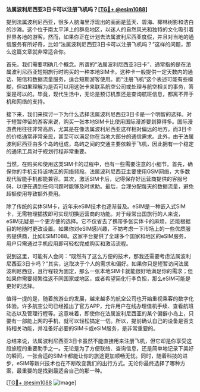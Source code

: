 **法属波利尼西亚3日卡可以注册飞机吗？[[TG💪+ @esim1088](https://t.me/s/esim1088)]**

提到法属波利尼西亚，很多人脑海里浮现出的画面是蓝天、碧海、椰林树影和洁白的沙滩。这个位于南太平洋上的群岛地区，以迷人的自然风光和独特的文化吸引着世界各地的游客。然而，如果你正在计划去法属波利尼西亚度假，并且对当地的通信服务有所好奇，比如“法属波利尼西亚3日卡可以注册飞机吗？”这样的问题，那么这篇文章就非常适合你。

首先，我们需要明确几个概念。所谓的“法属波利尼西亚3日卡”，通常指的是在法属波利尼西亚短期旅行时购买的一种本地SIM卡。这种卡一般提供一定天数内的通话、短信和数据流量服务，适合短期游客使用。而“注册飞机”这个表述可能有些模糊，但如果理解为是否可以用这张卡来联系航空公司或处理与航空相关的事务，答案是可以的。毕竟，现代生活中，无论是预订机票还是查询航班信息，都离不开手机和网络的支持。

接下来，我们来探讨一下为什么选择法属波利尼西亚3日卡是一个明智的选择。对于短暂停留的游客来说，购买一张本地SIM卡比使用国际漫游要划算得多。国际漫游费用往往非常高昂，尤其是在像法属波利尼西亚这样相对偏远的地方。而3日卡的价格通常非常亲民，甚至可以满足你在当地大部分的通信需求。此外，由于法属波利尼西亚由多个岛屿组成，岛屿之间的交通主要依赖于飞机，因此拥有一个稳定的通讯工具对于规划行程非常重要。

当然，在购买和使用这类SIM卡的过程中，也有一些需要注意的小细节。首先，确保你的手机支持该地区的网络频段。法属波利尼西亚主要使用GSM网络，大多数现代智能手机都能兼容。其次，激活SIM卡后，记得保存好运营商提供的客服号码，以便在遇到任何问题时能够及时求助。最后，合理分配每天的数据流量，避免超额使用导致额外费用。

除了传统的实体SIM卡，近年来eSIM技术也逐渐普及。eSIM是一种嵌入式SIM卡，无需物理插拔即可实现切换运营商的功能。对于经常出国旅行的人来说，eSIM无疑是一个更方便的选择。它不仅省去了携带多张实体卡的麻烦，还能根据目的地随时更改设置。如果你对eSIM感兴趣，不妨考虑一下市场上的一些优质服务提供商，比如ESIM1088。这家平台提供了全球多个国家和地区的eSIM服务，用户只需通过手机应用即可轻松完成购买和激活流程。

说到这里，可能有人会问：“既然有了这么方便的技术，那我还需要考虑法属波利尼西亚3日卡吗？”其实，这取决于个人的需求和偏好。如果你只是短暂访问法属波利尼西亚，且行程较为固定，那么一张本地SIM卡就能很好地满足你的需求；但如果你需要频繁往返不同国家或地区，或者希望简化行李负担，那么eSIM可能是更好的选择。

值得一提的是，随着旅游业的发展，越来越多的航空公司也开始重视乘客的数字化体验。许多航空公司已经推出了官方APP，允许用户在线办理值机手续、查看航班动态以及管理行程等。这意味着，即使你在法属波利尼西亚的某个偏僻小岛上，只要有一部能上网的手机，就可以轻松搞定一切。所以，提前确认自己的设备是否支持相关功能，并准备好必要的SIM卡或eSIM服务，是非常重要的。

总结来说，法属波利尼西亚3日卡虽然不能直接用来注册飞机，但它却是你享受这段旅程的重要助手之一。无论是为了方便联络、查询信息，还是简单地记录下美好的瞬间，一张合适的SIM卡都能让你的旅途更加顺畅无忧。同时，随着科技的进步，eSIM等新兴技术也在不断改变我们的出行方式。无论你最终选择了哪种方案，最重要的是找到最适合自己的那一种。

[[TG💪+ @esim1088](https://t.me/s/esim1088) ![Image](https://i.postimg.cc/4NQfJmqS/Snipaste-2025-05-13-00-14-12.png)]